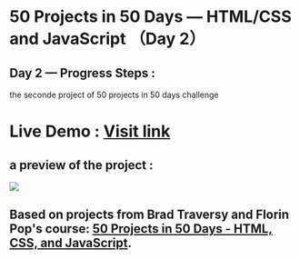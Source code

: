 # 50 Projects in 50 Days — HTML/CSS and JavaScript （Day 2）
## Day 2 — Progress Steps :

the seconde project of 50 projects in 50 days challenge

# Live Demo : <a href="https://abdellahak.github.io/50projects50days-Day2/">Visit link</a>

## a preview of the project :

![](https://github.com/abdellahak/50projects50days-Day2/blob/main/Day1Project.gif)

## Based on projects from Brad Traversy and Florin Pop's course: <a href="https://50projects50days.com">50 Projects in 50 Days - HTML, CSS, and JavaScript</a>.
